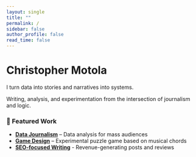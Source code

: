 ```yaml
---
layout: single
title: ""
permalink: /
sidebar: false
author_profile: false
read_time: false
---
```

<div class="hero-intro">
  <h1>Christopher Motola</h1>
  <p>I turn data into stories and narratives into systems.<br>
  <p>Writing, analysis, and experimentation from the intersection of journalism and logic.</p>
</div>

### 📂 Featured Work  
- **[Data Journalism](portfolio/economic-trends/)** – Data analysis for mass audiences  
- **[Game Design](portfolio/game-design/)** – Experimental puzzle game based on musical chords
- **[SEO-focused Writing](portfolio/small-business-writing/)** - Revenue-generating posts and reviews 

